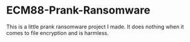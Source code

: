 # ECM88-Prank-Ransomware
This is a little prank ransomware project I made. It does nothing when it comes to file encryption and is harmless.
